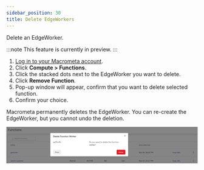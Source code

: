 ```yaml
---
sidebar_position: 30
title: Delete EdgeWorkers
---
```


Delete an EdgeWorker.

:::note
This feature is currently in preview.
:::

1. [Log in to your Macrometa account](https://auth-play.macrometa.io/).
1. Click **Compute > Functions**.
1. Click the stacked dots next to the EdgeWorker you want to delete.
1. Click **Remove Function**.
1. Pop-up window will appear, confirm that you want to delete selected function.
1. Confirm your choice.

Macrometa permanently deletes the EdgeWorker. You can re-create the EdgeWorker, but you cannot undo the deletion.

![Delete Edge Worker](/img/functions/delete_function.png)